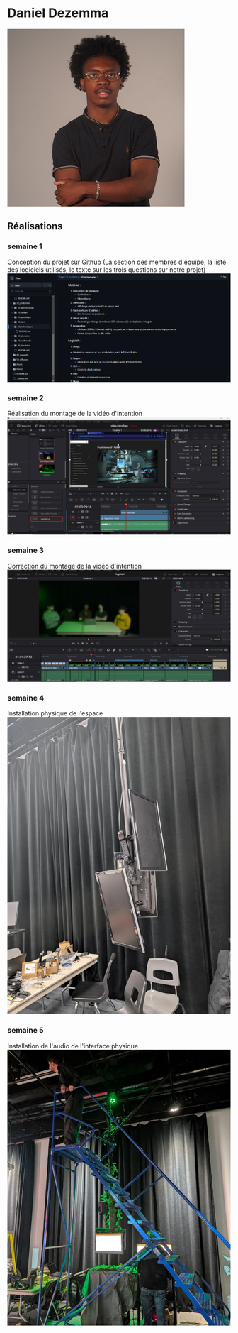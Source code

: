 # Daniel Dezemma
 ![Daniel](../../Assets/Images/Membres/daniel_dezemma/daniel.png)
## Réalisations
 <!-- Une image par semaine de la réalisation dont tu es le plus fier avec une légende -->
### semaine 1
Conception du projet sur Github (La section des membres d'équipe, la liste des logiciels utilisés, le texte sur les trois questions sur notre projet) 
 ![realisation1](../../Assets/Images/Membres/daniel_dezemma/realisation1.PNG)
### semaine 2
Réalisation du montage de la vidéo d'intention
 ![realisation2](../../Assets/Images/Membres/daniel_dezemma/davinci-edit-1.png)
### semaine 3
Correction du montage de la vidéo d'intention
![relaisation3](../../Assets/Images/Membres/daniel_dezemma/relaisation3.PNG)
### semaine 4 
Installation physique de l'espace
![daniel-semaine4](../../Assets/Images/Membres/daniel_dezemma/daniel-semain4.jfif)
### semaine 5
Installation de l'audio de l'interface physique
![daniel-semaine5](../../Assets/Images/Membres/daniel_dezemma/daniel-semaine5.jfif)

